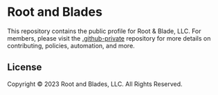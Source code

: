 # Root and Blades

This repository contains the public profile for Root & Blade, LLC. For members, please visit the
[.github-private][gh-private] repository for more details on contributing, policies, automation, and more.

## License

Copyright &copy; 2023 Root and Blades, LLC. All Rights Reserved.

<!-- editorconfig-checker-disable -->

[gh-private]: https://github.com/root-and-blade/.github-private

<!-- editorconfig-checker-enable -->
